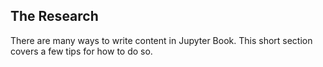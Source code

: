 The Research
---

There are many ways to write content in Jupyter Book. This short section
covers a few tips for how to do so.
